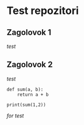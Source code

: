 #  Test repozitori

## Zagolovok 1

_test_

## Zagolovok 2

_test_

```
def sum(a, b):
    return a + b

print(sum(1,2))
```

_for test_
